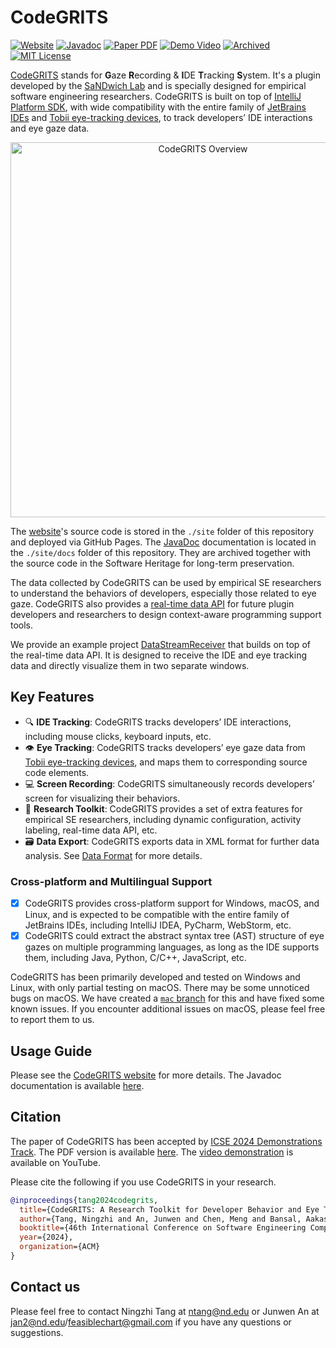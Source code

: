 # CodeGRITS

[![Website](https://img.shields.io/badge/Website-Visit-brightgreen)](https://codegrits.github.io/CodeGRITS/) [![Javadoc](https://img.shields.io/badge/Javadoc-Docs-blue)](https://codegrits.github.io/CodeGRITS/docs/index.html) [![Paper PDF](https://img.shields.io/badge/Paper-PDF-olive)](https://codegrits.github.io/CodeGRITS/static/paper.pdf) [![Demo Video](https://img.shields.io/badge/Demo-Video-orange)](https://www.youtube.com/watch?v=d-YsJfW2NMI) [![Archived](https://img.shields.io/badge/Archived-SWH-blueviolet)](https://archive.softwareheritage.org/swh:1:dir:32d91426f07dd0f4b36ba05bc708b5a25ad06dd3) [![MIT License](https://img.shields.io/badge/License-MIT-green)](https://github.com/codegrits/CodeGRITS/blob/main/LICENSE)

[CodeGRITS](https://codegrits.github.io/CodeGRITS/) stands for **G**aze **R**ecording & **I**DE **T**racking **S**ystem. It's a plugin developed by the [SaNDwich Lab](https://toby.li/) and is specially designed for empirical software engineering researchers. CodeGRITS is built on top of [IntelliJ Platform SDK](https://plugins.jetbrains.com/docs/intellij/welcome.html), with wide compatibility with the entire family of [JetBrains IDEs](https://www.jetbrains.com/) and [Tobii eye-tracking devices](https://www.tobii.com/), to track developers’ IDE interactions and eye gaze data.

<p align="center">
    <img src="site/static/overview.png" width="600px" max-width="100%" alt="CodeGRITS Overview">
</p>

The [website](https://codegrits.github.io/CodeGRITS/)'s source code is stored in the `./site` folder of this repository and deployed via GitHub Pages. The [JavaDoc](https://codegrits.github.io/CodeGRITS/docs/index.html) documentation is located in the `./site/docs` folder of this repository. They are archived together with the source code in the Software Heritage for long-term preservation.

The data collected by CodeGRITS can be used by empirical SE researchers to understand the behaviors of developers, especially those related to eye gaze. CodeGRITS also provides a [real-time data API](site/developer.md) for future plugin developers and researchers to design context-aware programming support tools.

We provide an example project [DataStreamReceiver](https://github.com/codegrits/DataStreamReceiver) that builds on top of the real-time data API. It is designed to receive the IDE and eye tracking data and directly visualize them in two separate windows.

## Key Features

- :mag: **IDE Tracking**: CodeGRITS tracks developers’ IDE interactions, including mouse clicks, keyboard inputs, etc.
- :eye: **Eye Tracking**: CodeGRITS tracks developers’ eye gaze data from [Tobii eye-tracking devices](https://www.tobii.com/), and maps them to corresponding source code elements.
- :computer: **Screen Recording**: CodeGRITS simultaneously records developers’ screen for visualizing their behaviors.
- 🔨 **Research Toolkit**: CodeGRITS provides a set of extra features for empirical SE researchers, including dynamic configuration, activity labeling, real-time data API, etc.
- 🗃️ **Data Export**: CodeGRITS exports data in XML format for further data analysis. See [Data Format](site/data.md) for more details.

### Cross-platform and Multilingual Support

- [x] CodeGRITS provides cross-platform support for Windows, macOS, and Linux, and is expected to be compatible with the entire family of JetBrains IDEs, including IntelliJ IDEA, PyCharm, WebStorm, etc.
- [x] CodeGRITS could extract the abstract syntax tree (AST) structure of eye gazes on multiple programming languages, as long as the IDE supports them, including Java, Python, C/C++, JavaScript, etc.

CodeGRITS has been primarily developed and tested on Windows and Linux, with only partial testing on macOS. There may be some unnoticed bugs on macOS. We have created a [`mac` branch](https://github.com/codegrits/CodeGRITS/tree/mac) for this and have fixed some known issues. If you encounter additional issues on macOS, please feel free to report them to us.

## Usage Guide

Please see the [CodeGRITS website](https://codegrits.github.io/CodeGRITS/) for more details. The Javadoc documentation is available [here](https://codegrits.github.io/CodeGRITS/docs/index.html).

## Citation

The paper of CodeGRITS has been accepted by [ICSE 2024 Demonstrations Track](https://conf.researchr.org/track/icse-2024/icse-2024-demonstrations). The PDF version is available [here](https://codegrits.github.io/CodeGRITS/static/paper.pdf). The [video demonstration](https://www.youtube.com/watch?v=d-YsJfW2NMI) is available on YouTube.

Please cite the following if you use CodeGRITS in your research.

```bibtex
@inproceedings{tang2024codegrits,
  title={CodeGRITS: A Research Toolkit for Developer Behavior and Eye Tracking in IDE},
  author={Tang, Ningzhi and An, Junwen and Chen, Meng and Bansal, Aakash and Huang, Yu and McMillan, Collin and Li, Toby Jia-Jun},
  booktitle={46th International Conference on Software Engineering Companion (ICSE-Companion '24)},
  year={2024},
  organization={ACM}
}
```

## Contact us

Please feel free to contact Ningzhi Tang at ntang@nd.edu or Junwen An at jan2@nd.edu/feasiblechart@gmail.com if you have any questions or suggestions.
